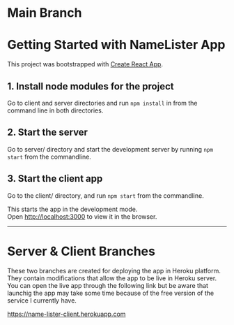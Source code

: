 # Main Branch

# Getting Started with NameLister App

This project was bootstrapped with [Create React App](https://github.com/facebook/create-react-app).

## 1. Install node modules for the project

Go to client and server directories and run `npm install` in from the command line in both directories.

## 2. Start the server

Go to server/ directory and start the development server by running `npm start` from the commandline.

## 3. Start the client app

Go to the client/ directory, and run `npm start` from the commandline.

This starts the app in the development mode.\
Open [http://localhost:3000](http://localhost:3000) to view it in the browser.

***

# Server & Client Branches

These two branches are created for deploying the app in Heroku platform. They contain modifications that allow the app to be live in Heroku server.
You can open the live app through the following link but be aware that launchig the app may take some time because of the free version of the service I currently have. 

https://name-lister-client.herokuapp.com
